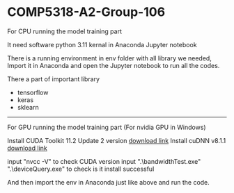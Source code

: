 # COMP5318-A2-Group-106

For CPU running the model training part

It need software python 3.11 kernal in Anaconda Jupyter notebook

There is a running environment in env folder with all library we needed, 
Import it in Anaconda and open the Jupyter notebook to run all the codes.

There a part of important library
- tensorflow
- keras
- sklearn


----------------------------------------------

For GPU running the model training part (For nvidia GPU in Windows)

Install CUDA Toolkit 11.2 Update 2 version [download link](https://developer.nvidia.com/cuda-toolkit-archive)
Install cuDNN v8.1.1 [download link](https://developer.nvidia.com/rdp/cudnn-archive)

input "nvcc -V" to check CUDA version 
input ".\bandwidthTest.exe" ".\deviceQuery.exe" to check is it install successful

And then import the env in Anaconda just like above and run the code.